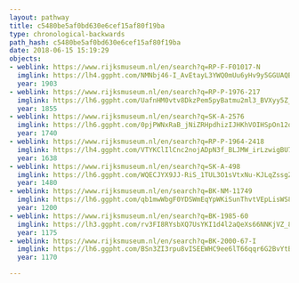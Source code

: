 ```yaml
---
layout: pathway
title: c5480be5af0bd630e6cef15af80f19ba
type: chronological-backwards
path_hash: c5480be5af0bd630e6cef15af80f19ba
date: 2018-06-15 15:19:29
objects:
- weblink: https://www.rijksmuseum.nl/en/search?q=RP-F-F01017-N
  imglink: https://lh4.ggpht.com/NMNbj46-I_AvEtayL3YWQ0mUu6yHv9y5GGUAQBcShYOTqmwfn3VccMn1_8OsttUM_a-nJgZ-EaTbUHWFNVtzZ_EVTmtQ=s200
  year: 1903
- weblink: https://www.rijksmuseum.nl/en/search?q=RP-P-1976-217
  imglink: https://lh6.ggpht.com/UafnHM0vtv8DkzPem5pyBatmu2ml3_BVXyy5Z_UhrRvP9fiBL8oUGOkYamGHyRAs5L1gxtJS2nC-_X_vwTYpQ_9jkI6n=s200
  year: 1855
- weblink: https://www.rijksmuseum.nl/en/search?q=SK-A-2576
  imglink: https://lh6.ggpht.com/0pjPWNxRaB_jNiZRHpdhizIJHKhVOIHSpOn12odLFSkL483tFgLE0xkx8eSnFOPkxexvTVVE-38LC6vIse9z_raQkYM=s200
  year: 1740
- weblink: https://www.rijksmuseum.nl/en/search?q=RP-P-1964-2418
  imglink: https://lh4.ggpht.com/VTYKClIlCnc2nojADpN3f_BLJMW_irLzwigBU756kDJSXSo3Q8VYAcMVY3AYrmo3yGi8obEsfV8MtzTehp0bgxAUeXo=s200
  year: 1638
- weblink: https://www.rijksmuseum.nl/en/search?q=SK-A-498
  imglink: https://lh6.ggpht.com/WQECJYX9JJ-RiS_1TUL3O1sVtxNu-KJLqZssgZAX_Df86spRRLqBMk81__QstWJV3b9eBqGFCz5lDNSnmGcEEpPGbQ=s200
  year: 1480
- weblink: https://www.rijksmuseum.nl/en/search?q=BK-NM-11749
  imglink: https://lh6.ggpht.com/qb1mwWbgF0YDSWmEqYpWKiSunThvtVEpLisWS8FiIyjUBDk1_uCmVO_4rtcEGmcVfSNxdZOu5VV1-qMsCqJM_F6uQbg=s200
  year: 1200
- weblink: https://www.rijksmuseum.nl/en/search?q=BK-1985-60
  imglink: https://lh3.ggpht.com/rv3FI8RYsbXQ7UsYKI1d4l2aQeXs66NNKjVZ_8ErB68_Mbg7QkgR_IBdxmyokxU8xiRJ0uQjEHv8IDIK93yzGaH7zA=s200
  year: 1175
- weblink: https://www.rijksmuseum.nl/en/search?q=BK-2000-67-I
  imglink: https://lh6.ggpht.com/BSn3ZI3rpu8vISEEWHC9ee6lT66qqr6G2BvYtBSzSMvClipLNLwyyilrpdhYWbUVT9W49Rfpp1iGTKMzUmFQNroyhTby=s200
  year: 1170

---
```

